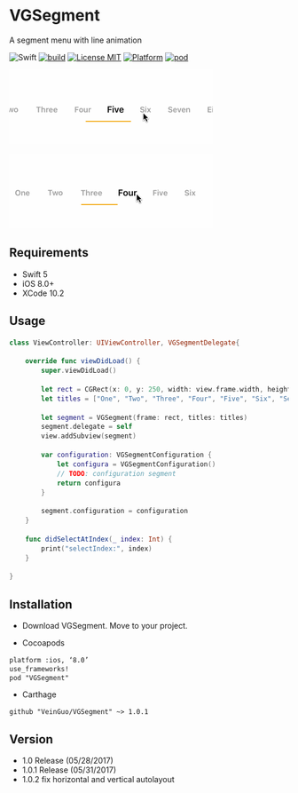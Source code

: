# VGSegment

A segment menu with line animation


![Swift](https://img.shields.io/badge/Swift-3.0-orange.svg)
[![build](https://img.shields.io/circleci/project/github/RedSparr0w/node-csgo-parser.svg)](http://cocoadocs.org/docsets/VGSegment/1.0/)
[![License MIT](https://img.shields.io/badge/license-MIT-green.svg?style=flat)](https://github.com/VeinGuo/VGSegment/blob/master/LICENSE)
[![Platform](https://img.shields.io/cocoapods/p/Pastel.svg?style=flat)](https://github.com/VeinGuo/VGSegment)
[![pod](https://img.shields.io/badge/pod-v1.0.2-red.svg)](http://cocoadocs.org/docsets/VGSegment/1.0.2/)

![demo1](https://github.com/VeinGuo/VGSegment/blob/master/demo1.gif)

![demo2](https://github.com/VeinGuo/VGSegment/blob/master/demo2.gif)

## Requirements

- Swift 5 
- iOS 8.0+ 
- XCode 10.2

## Usage

```swift
class ViewController: UIViewController, VGSegmentDelegate{

    override func viewDidLoad() {
        super.viewDidLoad()

        let rect = CGRect(x: 0, y: 250, width: view.frame.width, height: 45)
        let titles = ["One", "Two", "Three", "Four", "Five", "Six", "Seven", "Eight", "Nine", "Ten"]
        
        let segment = VGSegment(frame: rect, titles: titles)
        segment.delegate = self
        view.addSubview(segment)
        
        var configuration: VGSegmentConfiguration {
            let configura = VGSegmentConfiguration()
            // TODO: configuration segment
            return configura
        }
        
        segment.configuration = configuration
    }
    
    func didSelectAtIndex(_ index: Int) {
        print("selectIndex:", index)
    }

}
```

## Installation
- Download VGSegment. Move to your project.

- Cocoapods

```
platform :ios, ‘8.0’
use_frameworks!
pod "VGSegment"
```

- Carthage

```
github "VeinGuo/VGSegment" ~> 1.0.1
```

## Version
- 1.0 Release (05/28/2017)
- 1.0.1 Release (05/31/2017)
- 1.0.2 fix horizontal and vertical autolayout

